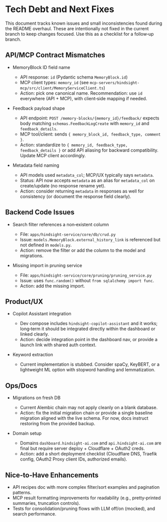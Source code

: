 # Tech Debt and Next Fixes

This document tracks known issues and small inconsistencies found during the README overhaul. These are intentionally not fixed in the current branch to keep changes focused. Use this as a checklist for a follow‑up branch.

## API/MCP Contract Mismatches

- MemoryBlock ID field name
  - API response: `id` (Pydantic schema `MemoryBlock.id`)
  - MCP client types: `memory_id` (see `mcp-servers/hindsight-mcp/src/client/MemoryServiceClient.ts`)
  - Action: pick one canonical name. Recommendation: use `id` everywhere (API + MCP), with client‑side mapping if needed.

- Feedback payload shape
  - API endpoint: `POST /memory-blocks/{memory_id}/feedback/` expects body matching `schemas.FeedbackLogCreate` with `memory_id` and `feedback_details`.
  - MCP tool/client: sends `{ memory_block_id, feedback_type, comment }`.
  - Action: standardize to `{ memory_id, feedback_type, feedback_details }` or add API aliasing for backward compatibility. Update MCP client accordingly.

- Metadata field naming
  - API models used `metadata_col`; MCP/UX typically says `metadata`.
  - Status: API now accepts `metadata` as an alias for `metadata_col` on create/update (no response rename yet).
  - Action: consider returning `metadata` in responses as well for consistency (or document the response field clearly).

## Backend Code Issues

- Search filter references a non‑existent column
  - File: `apps/hindsight-service/core/db/crud.py`
  - Issue: `models.MemoryBlock.external_history_link` is referenced but not defined in `models.py`.
  - Action: remove the filter or add the column to the model and migrations.

- Missing import in pruning service
  - File: `apps/hindsight-service/core/pruning/pruning_service.py`
  - Issue: uses `func.random()` without `from sqlalchemy import func`.
  - Action: add the missing import.

## Product/UX

- Copilot Assistant integration
  - Dev compose includes `hindsight-copilot-assistant` and it works; long‑term it should be integrated directly within the dashboard or linked clearly.
  - Action: decide integration point in the dashboard nav, or provide a launch link with shared auth context.

- Keyword extraction
  - Current implementation is stubbed. Consider spaCy, KeyBERT, or a lightweight ML option with stopword handling and lemmatization.

## Ops/Docs

- Migrations on fresh DB
  - Current Alembic chain may not apply cleanly on a blank database.
  - Action: fix the initial migration chain or provide a single baseline migration aligned with the live schema. For now, docs instruct restoring from the provided backup.

- Domain setup
  - Domains `dashboard.hindsight-ai.com` and `api.hindsight-ai.com` are final but require server deploy + Cloudflare + OAuth2 creds.
  - Action: add a short deployment checklist (Cloudflare DNS, Traefik config, OAuth2 Proxy client IDs, authorized emails).

## Nice‑to‑Have Enhancements

- API recipes doc with more complex filter/sort examples and pagination patterns.
- MCP result formatting improvements for readability (e.g., pretty‑printed summaries, truncation controls).
- Tests for consolidation/pruning flows with LLM off/on (mocked), and search performance.
